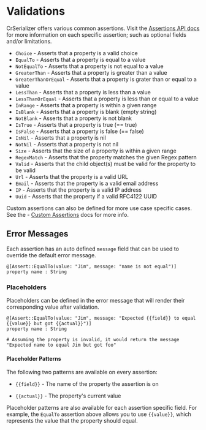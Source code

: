 # Validations

CrSerializer offers various common assertions.  Visit the [Assertions API docs](https://blacksmoke16.github.io/CrSerializer/CrSerializer/Assertions.html) for more information on each specific assertion; such as optional fields and/or limitations.

* `Choice` - Asserts that a property is a valid choice
* `EqualTo` - Asserts that a property is equal to a value
* `NotEqualTo` - Asserts that a property is not equal to a value
* `GreaterThan` - Asserts that a property is greater than a value
* `GreaterThanOrEqual` - Asserts that a property is grater than or equal to a value
* `LessThan` - Asserts that a property is less than a value
* `LessThanOrEqual` - Asserts that a property is less than or equal to a value
* `InRange` - Asserts that a property is within a given range
* `IsBlank` - Asserts that a property is blank (empty string)
* `NotBlank` - Asserts that a property is not blank
* `IsTrue` - Asserts that a property is true (== true)
* `IsFalse` - Asserts that a property is false (== false)
* `IsNil` - Asserts that a property is nil
* `NotNil` - Asserts that a property is not nil
* `Size` - Asserts that the size of a property is within a given range
* `RegexMatch` - Asserts that the property matches the given Regex pattern
* `Valid` - Asserts that the child object(s) must be valid for the property to be valid
* `Url` - Asserts that the property is a valid URL
* `Email` - Asserts that the property is a valid email address
* `IP` - Asserts that the property is a valid IP address
* `Uuid` - Asserts that the property if a valid RFC4122 UUID

Custom assertions can also be defined for more use case specific cases.  See the - [Custom Assertions](./custom_assertions.md) docs for more info.

## Error Messages

Each assertion has an auto defined `message` field that can be used to override the default error message.  

```
@[Assert::EqualTo(value: "Jim", message: "name is not equal")]
property name : String
```

### Placeholders

Placeholders can be defined in the error message that will render their corresponding value after validation.

```crystal
@[Assert::EqualTo(value: "Jim", message: "Expected {{field}} to equal {{value}} but got {{actual}}")]
property name : String

# Assuming the property is invalid, it would return the message
"Expected name to equal Jim but got foo"

```

#### Placeholder Patterns

The following two patterns are available on every assertion:

* `{{field}}` - The name of the property the assertion is on

* `{{actual}}` - The property's current value

Placeholder patterns are also available for each assertion specific field.  For example, the `EqualTo` assertion above allows you to use `{{value}}`, which represents the value that the property should equal.